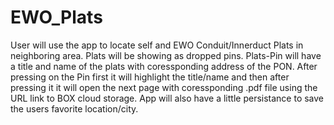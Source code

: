# EWO_Plats

User will use the app to locate self and EWO Conduit/Innerduct Plats in neighboring area.
Plats will be showing as dropped pins.
Plats-Pin will have a title and name of the plats with coressponding address of the PON.
After pressing on the Pin first it will highlight the title/name and then after pressing it it will open the next page with coressponding .pdf file using the URL link to BOX cloud storage.
App will also have a little persistance to save the users favorite location/city.
